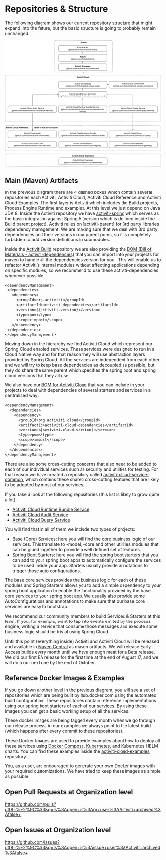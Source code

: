 # Repositories & Structure

The following diagram shows our current repository structure that might expand into the future, but the basic structure is going to probably remain unchanged.

![](/assets/repositories.png)

## Main (Maven) Artifacts

In the previous diagram there are 4 dashed boxes which contain several repositories each Activiti, Activiti Cloud, Activiti Cloud Reference and Activiti Cloud Examples. The first layer is Activiti which includes the Build projects, Process Engine Runtime and examples. At this level we just depend on Java JDK 8. Inside the Activiti repository we have [activiti-spring]() which serves as the basic integration against Spring 5 (version which is defined inside the Build parent project). Activiti relies on [activiti-parent] for 3rd party libraries dependency management. We are making sure that we deal with 3rd party dependencies and their versions in our parent poms, so it is completely forbidden to add version definitions in submodules. 

Inside the [Activiti Build](https://github.com/activiti/activiti-build) repository we are also providing the [BOM (Bill of Materials - activiti-dependencies)](https://github.com/Activiti/activiti-build/blob/develop/activiti-dependencies/pom.xml) that you can import into your projects for maven to handle all the dependencies version for you.  This will enable us to refactor Activiti’s internal modules without affecting applications depending on specific modules, so we recommend to use these activiti-dependencies whenever possible.

```
<dependencyManagement>
 <dependencies>
   <dependency>
     <groupId>org.activiti</groupId>
     <artifactId>activiti-dependencies</artifactId>
     <version>${activiti.version}</version>
     <type>pom</type>
     <scope>import</scope>
   </dependency>
 </dependencies>
</dependencyManagement>
```

Moving down in the hierarchy we find Activiti Cloud which represent our Spring Cloud enabled services. These services were designed to run in a Cloud Native way and for that reason they will use abstraction layers provided by Spring Cloud. All the services are independent from each other and we will try to keep base dependencies as decoupled as possible, but they do share the same parent which specifies the spring boot and spring cloud versions that they all use.

We also have our [BOM for Activiti Cloud](https://github.com/activiti/activiti-cloud-build) that you can include in your projects to deal with dependencies of several starters and services in a centralised way:

```
<dependencyManagement>
  <dependencies>
    <dependency>
      <groupId>org.activiti.cloud</groupId>
      <artifactId>activiti-cloud-dependencies</artifactId>
      <version>${activiti.cloud.version}</version>
      <type>pom</type>
      <scope>import</scope>
    </dependency>
  </dependencies>
</dependencyManagement>
```
There are also some cross-cutting concerns that also need to be added to each of our individual services such as security and utilities for testing. For that reason we have created a repository called [activiti-cloud-service-common](https://github.com/activiti/activiti-cloud-service-common), which contains these shared cross-cutting features that are likely to be adopted by most of our services.

If you take a look at the following repositories (this list is likely to grow quite a lot):

- [Activiti Cloud Runtime Bundle Service](https://github.com/activiti/activiti-cloud-runtime-bundle-service)
- [Activiti Cloud Audit Service](https://github.com/activiti/activiti-cloud-audit-service)
- [Activiti Cloud Query Service](https://github.com/activiti/activiti-cloud-query-service)

You will find that in all of them we include two types of projects:

- Base (Core) Services: here you will find the core business logic of our services. This translate to -model, -core and other utilities modules that can be glued together to provide a well defined set of features.
- Spring Boot Starters: here you will find the spring boot starters that you can add to your spring boot apps to automatically configure the services to be used inside your app. Starters usually provide annotations to trigger those auto configurations.

The base core services provides the business logic for each of these modules and Spring Starters allows you to add a simple dependency to your spring boot application to enable the functionality provided by the base core services to your spring boot app. We usually also provide some AutoConfigurations and annotations to make sure that our base core services are easy to bootstrap.

We recommend our community members to build Services & Starters at this level. If you, for example, want to tap into events emited by the process engine, writing a service that consume those messages and execute some business logic should be trivial using Spring Cloud.

Until this point (everything inside) Activiti and Activiti Cloud will be released and available in [Maven Central](http://search.maven.org/#search%7Cga%7C1%7Cactiviti-cloud) as maven artifacts. We will release Early Access builds every month until we have enough meat for a Beta release. We did our first EA release for the first time at the end of August 17, and we will do a our next one by the end of October.

## Reference Docker Images & Examples

If you go down another level in the previous diagram, you will see a set of repositories which are being built by hub.docker.com using the automated build configuration. These repositories contain reference implementations using our spring boot starters of each of our services. By using these images you can get a basic working setup of all the services.

These docker images are being tagged every month when we go through our release process, in our examples we always point to the latest build (which happens after every commit to these repositories).

These Docker Images are used to provide examples about how to deploy all these services using [Docker Compose](https://docs.docker.com/compose/), [Kubernetes](http://kubernetes.io), and Kubernetes HELM charts. You can find these examples inside the [activiti-cloud-examples](https://github.com/activiti/activiti-cloud-examples) repository.

You, as a user, are encouraged to generate your own Docker images with your required customizations. We have tried to keep these images as simple as possible.

## Open Pull Requests at Organization level
https://github.com/pulls?utf8=%E2%9C%93&q=is%3Aopen+is%3Apr+user%3AActiviti+archived%3Afalse+

## Open Issues at Organization level
https://github.com/issues?utf8=%E2%9C%93&q=is%3Aopen+is%3Aissue+user%3AActiviti+archived%3Afalse+
